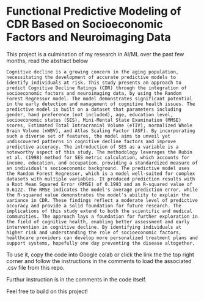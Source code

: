 # Functional Predictive Modeling of CDR Based on Socioeconomic Factors and Neuroimaging Data

This project is a culmination of my research in AI/ML over the past few months, read the abstract below 

`Cognitive decline is a growing concern in the aging population, necessitating the development of accurate predictive models to identify individuals at risk. This study presents an approach to predict Cognitive Decline Ratings (CDR) through the integration of socioeconomic factors and neuroimaging data, by using the Random Forest Regressor model. The model demonstrates significant potential in the early detection and management of cognitive health issues. The predictive model is built on a dataset that parameters including gender, hand preference (not included), age, education level, socioeconomic status (SES), Mini-Mental State Examination (MMSE) scores, Estimated Total Intracranial Volume (eTIV), normalized Whole Brain Volume (nWBV), and Atlas Scaling Factor (ASF). By incorporating such a diverse set of features, the model aims to unveil yet undiscovered patterns in cognitive decline factors and improve predictive accuracy. The introduction of SES as a variable is a noteworthy aspect of this study. The methodology leverages the Rubin et al. (1998) method for SES metric calculation, which accounts for income, education, and occupation, providing a standardized measure of an individual's socioeconomic background. The predictive model uses the Random Forest Regressor, which is a model well-suited for complex datasets with multiple variables. It produced prediction results with a Root Mean Squared Error (RMSE) of 0.1993 and an R-squared value of 0.6122. The RMSE indicates the model's average prediction error, while the R-squared value demonstrates the model's ability to explain the variance in CDR. These findings reflect a moderate level of predictive accuracy and provide a solid foundation for future research. The implications of this study extend to both the scientific and medical communities. The approach lays a foundation for further exploration in the field of cognitive health, enabling better assessment and early intervention in cognitive decline. By identifying individuals at higher risk and understanding the role of socioeconomic factors, healthcare providers can develop more personalized treatment plans and support systems, hopefully one day preventing the disease altogether.
`

To use it, copy the code into Google colab or click the link the the top right corner and follow the instructions in the comments to load the associated .csv file from this repo.

Furthur instruction is in the comments in the code itself.

Feel free to build on this project!

